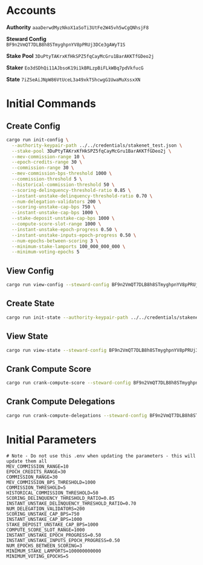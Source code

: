 
# Accounts

**Authority** 
`aaaDerwdMyzNkoX1aSoTi3UtFe2W45vh5wCgQNhsjF8`

**Steward Config**   
`BF9n2VmQT7DLB8h8STmyghpnYV8pPRUj3DCe3gAWyT1S`

**Stake Pool**
`3DuPtyTAKrxKfHkSPZ5fqCayMcGru1BarAKKTfGDeo2j`

**Staker**
`Eo3dSDhQi11AJbsoK19i1kBRLzpBiFLkWBq7pdVkfucG`

**State**
`7iZSeAiJNpW86VtUceL3a49xkTShcwgG1UwaMuXssxXN`

# Initial Commands

## Create Config
```bash
cargo run init-config \
  --authority-keypair-path ../../credentials/stakenet_test.json \
  --stake-pool 3DuPtyTAKrxKfHkSPZ5fqCayMcGru1BarAKKTfGDeo2j \
  --mev-commission-range 10 \
  --epoch-credits-range 30 \
  --commission-range 30 \
  --mev-commission-bps-threshold 1000 \
  --commission-threshold 5 \
  --historical-commission-threshold 50 \
  --scoring-delinquency-threshold-ratio 0.85 \
  --instant-unstake-delinquency-threshold-ratio 0.70 \
  --num-delegation-validators 200 \
  --scoring-unstake-cap-bps 750 \
  --instant-unstake-cap-bps 1000 \
  --stake-deposit-unstake-cap-bps 1000 \
  --compute-score-slot-range 1000 \
  --instant-unstake-epoch-progress 0.50 \
  --instant-unstake-inputs-epoch-progress 0.50 \
  --num-epochs-between-scoring 3 \
  --minimum-stake-lamports 100_000_000_000 \
  --minimum-voting-epochs 5
```

## View Config
```bash
cargo run view-config --steward-config BF9n2VmQT7DLB8h8STmyghpnYV8pPRUj3DCe3gAWyT1S
```

## Create State
```bash
cargo run init-state --authority-keypair-path ../../credentials/stakenet_test.json --stake-pool 3DuPtyTAKrxKfHkSPZ5fqCayMcGru1BarAKKTfGDeo2j --steward-config BF9n2VmQT7DLB8h8STmyghpnYV8pPRUj3DCe3gAWyT1S
```

## View State
```bash
cargo run view-state --steward-config BF9n2VmQT7DLB8h8STmyghpnYV8pPRUj3DCe3gAWyT1S
```

## Crank Compute Score
```bash
cargo run crank-compute-score --steward-config BF9n2VmQT7DLB8h8STmyghpnYV8pPRUj3DCe3gAWyT1S --payer-keypair-path ../../credentials/stakenet_test.json
```

## Crank Compute Delegations
```bash
cargo run crank-compute-delegations --steward-config BF9n2VmQT7DLB8h8STmyghpnYV8pPRUj3DCe3gAWyT1S --payer-keypair-path ../../credentials/stakenet_test.json
```

# Initial Parameters

```env
# Note - Do not use this .env when updating the parameters - this will update them all
MEV_COMMISSION_RANGE=10
EPOCH_CREDITS_RANGE=30
COMMISSION_RANGE=30
MEV_COMMISSION_BPS_THRESHOLD=1000
COMMISSION_THRESHOLD=5
HISTORICAL_COMMISSION_THRESHOLD=50
SCORING_DELINQUENCY_THRESHOLD_RATIO=0.85
INSTANT_UNSTAKE_DELINQUENCY_THRESHOLD_RATIO=0.70
NUM_DELEGATION_VALIDATORS=200
SCORING_UNSTAKE_CAP_BPS=750
INSTANT_UNSTAKE_CAP_BPS=1000
STAKE_DEPOSIT_UNSTAKE_CAP_BPS=1000
COMPUTE_SCORE_SLOT_RANGE=1000
INSTANT_UNSTAKE_EPOCH_PROGRESS=0.50
INSTANT_UNSTAKE_INPUTS_EPOCH_PROGRESS=0.50
NUM_EPOCHS_BETWEEN_SCORING=3
MINIMUM_STAKE_LAMPORTS=100000000000
MINIMUM_VOTING_EPOCHS=5
```